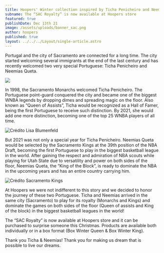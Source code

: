 ```yaml
---
title: Hoopers' Winter collection inspired by Ticha Penicheiro and Neemias Queta
subname: The “SAC Royalty” is now available at Hoopers store
featured: true
publishDate: Dec 13th 21
image: /assets/uploads/banner_sac.png
author: hoopers
published: true
layout: ../../../Layout/single-article.astro
---
```


Portugal and the city of Sacramento are connected for a long time. The city started welcoming several immigrants at the end of the last century and has recently welcomed two very special Portuguese: Ticha Penicheiro and Neemias Queta.

![](/assets/uploads/poster-copy.jpg)

In 1998, the Sacramento Monarchs welcomed Ticha Penicheiro. The Portuguese point-guard conquered the city and became one of the biggest WNBA legends by dropping dimes and spreading magic on the floor. Also known as “Queen of Assists”, Ticha would be recognized as a Hall of Famer, being the first Portuguese to receive such distinction. By 2021, she would add one more distinction, becoming one of the top 25 WNBA players of all time.

![Crédito Lisa Blumenfeld](/assets/uploads/ticha.jpeg "Crédito Lisa Blumenfeld")

But 2021 was not only a special year for Ticha Penicheiro. Neemias Queta would be selected by the Sacramento Kings at the 39th position of the NBA Draft, becoming the first Portuguese to play in the biggest basketball league in the world. After gaining the respect and admiration of NBA scouts while playing for Utah State due to versatility and power on both sides of the floor, Neemias Queta, the “King of the Block”, is ready to dominate the NBA in the upcoming years and has an entire country carrying him.

![Crédito Sacramento Kings](/assets/uploads/queta.jpg "Crédito Sacramento Kings")

At Hoopers we were not indifferent to this story and we decided to honor the journey of these two Portuguese. Ticha and Neemias arrived in the same city (Sacramento) to play for its royalty (Monarchs and Kings) and dominate the games on both sides of the floor (Queen of assists and King of the block) in the biggest basketball leagues in the world!

The “SAC Royalty” is now available at Hoopers store and it can be purchased to surprise someone this Christmas. Products are available both individually or in a box format (Box Winter Queen & Box Winter King).

Thank you Ticha & Neemias!
Thank you for making us dream that is possible to live our dreams.
